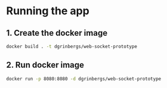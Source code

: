 # Running the app
## 1. Create the docker image
```sh
docker build . -t dgrinbergs/web-socket-prototype
```

## 2. Run docker image
```sh
docker run -p 8080:8080 -d dgrinbergs/web-socket-prototype
```
